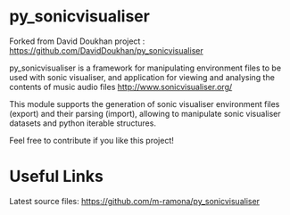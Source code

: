 py_sonicvisualiser
==================

Forked from David Doukhan project : https://github.com/DavidDoukhan/py_sonicvisualiser

py_sonicvisualiser is a framework for manipulating environment files
to be used with sonic visualiser, and application for viewing and analysing the contents of music audio files http://www.sonicvisualiser.org/

This module supports the generation of sonic visualiser environment files (export) and their parsing (import), allowing to manipulate sonic visualiser datasets and python iterable structures.

Feel free to contribute if you like this project!

Useful Links
=============

Latest source files: https://github.com/m-ramona/py_sonicvisualiser
